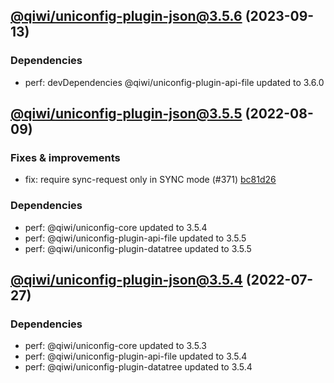 ## [@qiwi/uniconfig-plugin-json@3.5.6](https://github.com/qiwi/uniconfig/compare/2022.8.9-qiwi.uniconfig-plugin-json.3.5.5-f0...2023.9.13-qiwi.uniconfig-plugin-json.3.5.6-f0) (2023-09-13)

### Dependencies
* perf: devDependencies @qiwi/uniconfig-plugin-api-file updated to 3.6.0

## [@qiwi/uniconfig-plugin-json@3.5.5](https://github.com/qiwi/uniconfig/compare/2022.7.27-qiwi.uniconfig-plugin-json.3.5.4-f0...2022.8.9-qiwi.uniconfig-plugin-json.3.5.5-f0) (2022-08-09)

### Fixes & improvements
* fix: require sync-request only in SYNC mode (#371) [bc81d26](https://github.com/qiwi/uniconfig/commit/bc81d261273ce3976f71db5e7e6dcea3584ad483)

### Dependencies
* perf: @qiwi/uniconfig-core updated to 3.5.4
* perf: @qiwi/uniconfig-plugin-api-file updated to 3.5.5
* perf: @qiwi/uniconfig-plugin-datatree updated to 3.5.5

## [@qiwi/uniconfig-plugin-json@3.5.4](https://github.com/qiwi/uniconfig/compare/@qiwi/uniconfig-plugin-json@3.5.3...2022.7.27-qiwi.uniconfig-plugin-json.3.5.4-f0) (2022-07-27)

### Dependencies
* perf: @qiwi/uniconfig-core updated to 3.5.3
* perf: @qiwi/uniconfig-plugin-api-file updated to 3.5.4
* perf: @qiwi/uniconfig-plugin-datatree updated to 3.5.4
